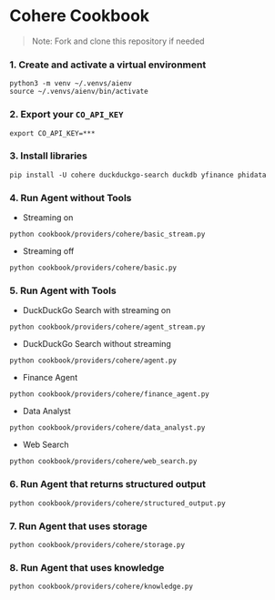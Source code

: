# Cohere Cookbook

> Note: Fork and clone this repository if needed

### 1. Create and activate a virtual environment

```shell
python3 -m venv ~/.venvs/aienv
source ~/.venvs/aienv/bin/activate
```

### 2. Export your `CO_API_KEY`

```shell
export CO_API_KEY=***
```

### 3. Install libraries

```shell
pip install -U cohere duckduckgo-search duckdb yfinance phidata
```

### 4. Run Agent without Tools

- Streaming on

```shell
python cookbook/providers/cohere/basic_stream.py
```

- Streaming off

```shell
python cookbook/providers/cohere/basic.py
```

### 5. Run Agent with Tools

- DuckDuckGo Search with streaming on

```shell
python cookbook/providers/cohere/agent_stream.py
```

- DuckDuckGo Search without streaming

```shell
python cookbook/providers/cohere/agent.py
```

- Finance Agent

```shell
python cookbook/providers/cohere/finance_agent.py
```

- Data Analyst

```shell
python cookbook/providers/cohere/data_analyst.py
```

- Web Search

```shell
python cookbook/providers/cohere/web_search.py
```

### 6. Run Agent that returns structured output

```shell
python cookbook/providers/cohere/structured_output.py
```

### 7. Run Agent that uses storage

```shell
python cookbook/providers/cohere/storage.py
```

### 8. Run Agent that uses knowledge

```shell
python cookbook/providers/cohere/knowledge.py
```
